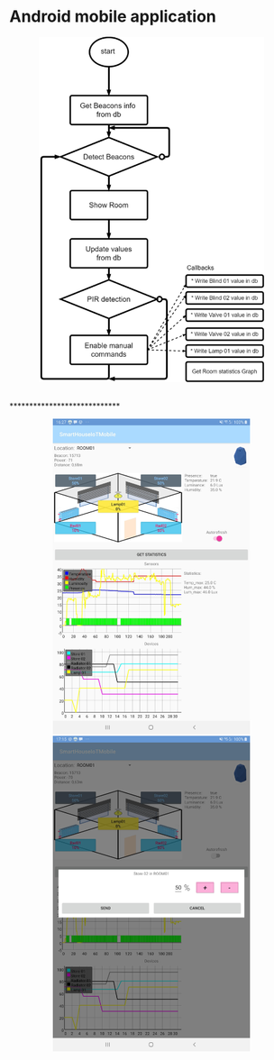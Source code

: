 # Android mobile application
<p align="center">
  <img width="400" src="Media/DiagramSmartBuildingMobApp.png">  
</p>  
</br>  
****************************
<p align="center">  
  <img width="350" src="Media/MobileApp.jpg"> <img  width="350" src="Media/MobileApp2.jpg">
</p>
